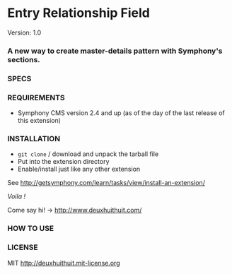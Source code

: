 # Entry Relationship Field

Version: 1.0

### A new way to create master-details pattern with Symphony's sections.

### SPECS ###



### REQUIREMENTS ###

- Symphony CMS version 2.4 and up (as of the day of the last release of this extension)

### INSTALLATION ###

- `git clone` / download and unpack the tarball file
- Put into the extension directory
- Enable/install just like any other extension

See <http://getsymphony.com/learn/tasks/view/install-an-extension/>

*Voila !*

Come say hi! -> <http://www.deuxhuithuit.com/>

### HOW TO USE ###



### LICENSE ###

MIT <http://deuxhuithuit.mit-license.org>
